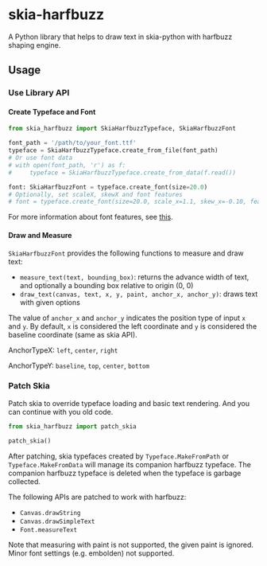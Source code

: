 # skia-harfbuzz
A Python library that helps to draw text in skia-python with harfbuzz shaping engine.
## Usage
### Use Library API
#### Create Typeface and Font
```python
from skia_harfbuzz import SkiaHarfbuzzTypeface, SkiaHarfbuzzFont

font_path = '/path/to/your_font.ttf'
typeface = SkiaHarfbuzzTypeface.create_from_file(font_path)
# Or use font data
# with open(font_path, 'r') as f:
#     typeface = SkiaHarfbuzzTypeface.create_from_data(f.read())

font: SkiaHarfbuzzFont = typeface.create_font(size=20.0)
# Optionally, set scaleX, skewX and font features
# font = typeface.create_font(size=20.0, scale_x=1.1, skew_x=-0.10, features={ 'calt': False })
```
For more information about font features, see [this](https://developer.mozilla.org/en-US/docs/Web/CSS/CSS_fonts/OpenType_fonts_guide#the_font_features).
#### Draw and Measure
`SkiaHarfbuzzFont` provides the following functions to measure and draw text:
* `measure_text(text, bounding_box)`: returns the advance width of text, and optionally a bounding box relative to origin (0, 0)
* `draw_text(canvas, text, x, y, paint, anchor_x, anchor_y)`: draws text with given options

The value of `anchor_x` and `anchor_y` indicates the position type of input `x` and `y`. By default,
`x` is considered the left coordinate and `y` is considered the baseline coordinate (same as skia API).

AnchorTypeX: `left`, `center`, `right`

AnchorTypeY: `baseline`, `top`, `center`, `bottom`
### Patch Skia
Patch skia to override typeface loading and basic text rendering. And you can continue with you old code.
```python
from skia_harfbuzz import patch_skia

patch_skia()
```
After patching, skia typefaces created by `Typeface.MakeFromPath` or `Typeface.MakeFromData` will manage its companion harfbuzz typeface.
The companion harfbuzz typeface is deleted when the typeface is garbage collected.

The following APIs are patched to work with harfbuzz:
* `Canvas.drawString`
* `Canvas.drawSimpleText`
* `Font.measureText`

Note that measuring with paint is not supported, the given paint is ignored. Minor font settings (e.g. embolden) not supported.